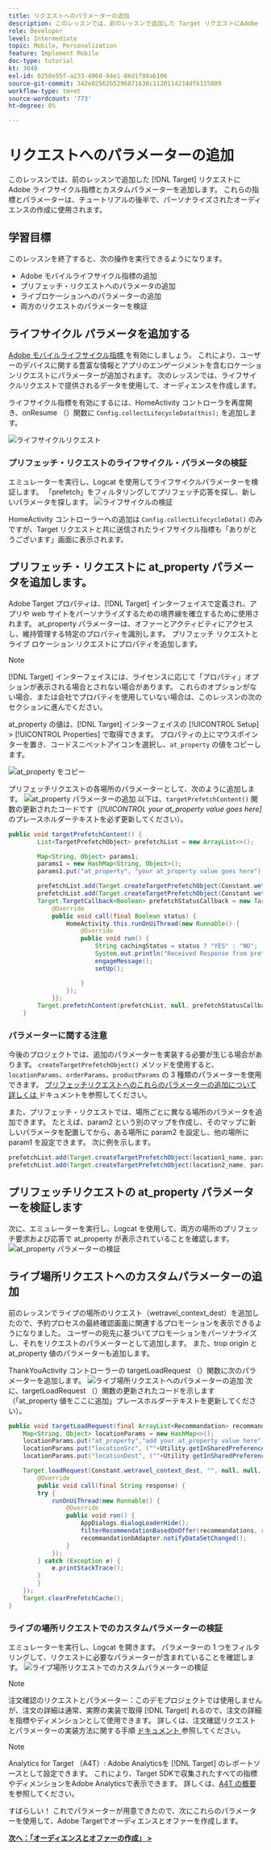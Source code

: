 ```yaml
---
title: リクエストへのパラメーターの追加
description: このレッスンでは、前のレッスンで追加した Target リクエストにAdobe ライフサイクル指標とカスタムパラメーターを追加します。 これらの指標とパラメーターは、チュートリアルの後半で、パーソナライズされたオーディエンスの作成に使用されます。
role: Developer
level: Intermediate
topic: Mobile, Personalization
feature: Implement Mobile
doc-type: tutorial
kt: 3040
exl-id: 0250e55f-a233-4060-84e1-86d1f88a6106
source-git-commit: 342e02562b5296871638c1120114214df6115809
workflow-type: tm+mt
source-wordcount: '773'
ht-degree: 0%

---
```


# リクエストへのパラメーターの追加

このレッスンでは、前のレッスンで追加した [!DNL Target] リクエストにAdobe ライフサイクル指標とカスタムパラメーターを追加します。 これらの指標とパラメーターは、チュートリアルの後半で、パーソナライズされたオーディエンスの作成に使用されます。

## 学習目標

このレッスンを終了すると、次の操作を実行できるようになります。

* Adobe モバイルライフサイクル指標の追加
* プリフェッチ・リクエストへのパラメータの追加
* ライブロケーションへのパラメーターの追加
* 両方のリクエストのパラメーターを検証

## ライフサイクル パラメータを追加する

[Adobe モバイルライフサイクル指標 ](https://experienceleague.adobe.com/docs/mobile-services/android/metrics.html?lang=en) を有効にしましょう。 これにより、ユーザーのデバイスに関する豊富な情報とアプリのエンゲージメントを含むロケーションリクエストにパラメーターが追加されます。 次のレッスンでは、ライフサイクルリクエストで提供されるデータを使用して、オーディエンスを作成します。

ライフサイクル指標を有効にするには、HomeActivity コントローラを再度開き、onResume （）関数に `Config.collectLifecycleData(this);` を追加します。

![ ライフサイクルリクエスト ](assets/lifecycle_code.jpg)

### プリフェッチ・リクエストのライフサイクル・パラメータの検証

エミュレーターを実行し、Logcat を使用してライフサイクルパラメーターを検証します。 「prefetch」をフィルタリングしてプリフェッチ応答を探し、新しいパラメータを探します。
![ ライフサイクルの検証 ](assets/lifecycle_validation.jpg)

HomeActivity コントローラーへの追加は `Config.collectLifecycleData()` のみですが、Target リクエストと共に送信されたライフサイクル指標も「ありがとうございます」画面に表示されます。

## プリフェッチ・リクエストに at_property パラメータを追加します。

Adobe Target プロパティは、[!DNL Target] インターフェイスで定義され、アプリや web サイトをパーソナライズするための境界線を確立するために使用されます。 at_property パラメーターは、オファーとアクティビティにアクセスし、維持管理する特定のプロパティを識別します。 プリフェッチ リクエストとライブ ロケーション リクエストにプロパティを追加します。

>[!NOTE]
>
>[!DNL Target] インターフェイスには、ライセンスに応じて「プロパティ」オプションが表示される場合とされない場合があります。 これらのオプションがない場合、または会社でプロパティを使用していない場合は、このレッスンの次のセクションに進んでください。

at_property の値は、[!DNL Target] インターフェイスの [!UICONTROL Setup] > [!UICONTROL Properties] で取得できます。  プロパティの上にマウスポインターを置き、コードスニペットアイコンを選択し、`at_property` の値をコピーします。

![at_property をコピー ](assets/at_property_interface.jpg)

プリフェッチリクエストの各場所のパラメーターとして、次のように追加します。
![at_property パラメーターの追加 ](assets/params_at_property.jpg)
以下は、`targetPrefetchContent()` 関数の更新されたコードです（_[!UICONTROL your at_property value goes here]_&#x200B;のプレースホルダーテキストを必ず更新してください）。

```java
public void targetPrefetchContent() {
        List<TargetPrefetchObject> prefetchList = new ArrayList<>();

        Map<String, Object> params1;
        params1 = new HashMap<String, Object>();
        params1.put("at_property", "your at_property value goes here");

        prefetchList.add(Target.createTargetPrefetchObject(Constant.wetravel_engage_home, params1));
        prefetchList.add(Target.createTargetPrefetchObject(Constant.wetravel_engage_search, params1));
        Target.TargetCallback<Boolean> prefetchStatusCallback = new Target.TargetCallback<Boolean>() {
            @Override
            public void call(final Boolean status) {
                HomeActivity.this.runOnUiThread(new Runnable() {
                    @Override
                    public void run() {
                        String cachingStatus = status ? "YES" : "NO";
                        System.out.println("Received Response from prefetch : " + cachingStatus);
                        engageMessage();
                        setUp();

                    }
                });
            }};
        Target.prefetchContent(prefetchList, null, prefetchStatusCallback);
    }
```

### パラメーターに関する注意

今後のプロジェクトでは、追加のパラメーターを実装する必要が生じる場合があります。 `createTargetPrefetchObject()` メソッドを使用すると、`locationParams`、`orderParams`、`productParams` の 3 種類のパラメーターを使用できます。 [ プリフェッチリクエストへのこれらのパラメーターの追加について詳しくは ](https://experienceleague.adobe.com/docs/mobile-services/android/target-android/c-mob-target-prefetch-android.html?lang=en) ドキュメントを参照してください。

また、プリフェッチ・リクエストでは、場所ごとに異なる場所のパラメータを追加できます。 たとえば、param2 という別のマップを作成し、そのマップに新しいパラメータを配置してから、ある場所に param2 を設定し、他の場所に param1 を設定できます。 次に例を示します。

```java
prefetchList.add(Target.createTargetPrefetchObject(location1_name, params1);
prefetchList.add(Target.createTargetPrefetchObject(location2_name, params2);
```

## プリフェッチリクエストの at_property パラメーターを検証します

次に、エミュレーターを実行し、Logcat を使用して、両方の場所のプリフェッチ要求および応答で at_property が表示されていることを確認します。
![at_property パラメーターの検証 ](assets/parameters_at_property_validation.jpg)

## ライブ場所リクエストへのカスタムパラメーターの追加

前のレッスンでライブの場所のリクエスト（wetravel_context_dest）を追加したので、予約プロセスの最終確認画面に関連するプロモーションを表示できるようになりました。 ユーザーの宛先に基づいてプロモーションをパーソナライズし、それをリクエストのパラメーターとして追加します。 また、trop origin と at_property 値のパラメーターも追加します。

ThankYouActivity コントローラーの targetLoadRequest （）関数に次のパラメーターを追加します。
![ ライブ場所リクエストへのパラメーターの追加 ](assets/parameters_live_location.jpg)
次に、targetLoadRequest （）関数の更新されたコードを示します（「at_property 値をここに追加」プレースホルダーテキストを更新してください）。

```java
public void targetLoadRequest(final ArrayList<Recommandation> recommandations) {
    Map<String, Object> locationParams = new HashMap<>();
    locationParams.put("at_property","add your at_property value here");
    locationParams.put("locationSrc", (""+Utility.getInSharedPreference(ThankYouActivity.this,Constant.departure,"")));
    locationParams.put("locationDest", (""+Utility.getInSharedPreference(ThankYouActivity.this,Constant.destination,"")));

    Target.loadRequest(Constant.wetravel_context_dest, "", null, null, locationParams, new Target.TargetCallback<String>() {
        @Override
        public void call(final String response) {
        try {
            runOnUiThread(new Runnable() {
                @Override
                public void run() {
                    AppDialogs.dialogLoaderHide();
                    filterRecommendationBasedOnOffer(recommandations, response);
                    recommandationbAdapter.notifyDataSetChanged();
                }
            });
        } catch (Exception e) {
            e.printStackTrace();
        }
        }
    });
    Target.clearPrefetchCache();
}
```

### ライブの場所リクエストでのカスタムパラメーターの検証

エミュレーターを実行し、Logcat を開きます。 パラメーターの 1 つをフィルタリングして、リクエストに必要なパラメーターが含まれていることを確認します。
![ ライブ場所リクエストでのカスタムパラメーターの検証 ](assets/parameters_live_location_validation.jpg)

>[!NOTE]
>
>注文確認のリクエストとパラメーター：このデモプロジェクトでは使用しませんが、注文の詳細は通常、実際の実装で取得 [!DNL Target] れるので、注文の詳細を指標やディメンションとして使用できます。 詳しくは、注文確認リクエストとパラメーターの実装方法に関する手順 [ ドキュメント ](https://experienceleague.adobe.com/docs/mobile-services/android/target-android/c-target-methods.html?lang=en) 参照してください。

>[!NOTE]
>
>Analytics for Target （A4T）: Adobe Analyticsを [!DNL Target] のレポートソースとして設定できます。 これにより、Target SDKで収集されたすべての指標やディメンションをAdobe Analyticsで表示できます。 詳しくは、[A4T の概要 ](https://experienceleague.adobe.com/docs/target/using/integrate/a4t/a4t.html?lang=en) を参照してください。

すばらしい！ これでパラメーターが用意できたので、次にこれらのパラメーターを使用して、Adobe Targetでオーディエンスとオファーを作成します。

**[次へ：「オーディエンスとオファーの作成」 >](create-audiences-and-offers.md)**
